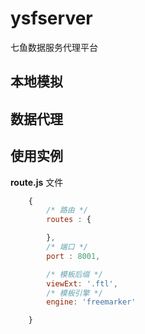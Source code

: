 # ysfserver
七鱼数据服务代理平台

## 本地模拟


## 数据代理

## 使用实例
**route.js** 文件

```javascript
    {
        /* 路由 */
        routes : {

        },
        /* 端口 */
        port : 8001,

        /* 模板后缀 */
        viewExt: '.ftl',
        /* 模板引擎 */
        engine: 'freemarker'

    }
```
